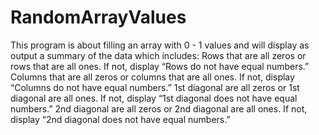 # RandomArrayValues
This program is about filling an array with 0 - 1 values and will display as output a summary of the data which includes: Rows that are all zeros or rows that are all ones. If not,  display “Rows do not have equal numbers.” Columns that are all zeros or columns that are all ones. If not, display “Columns do not have equal numbers.” 1st diagonal are all zeros or 1st diagonal are all ones. If not,  display “1st diagonal does not have equal numbers.” 2nd diagonal are all zeros or 2nd diagonal are all ones. If not,  display “2nd diagonal does not have equal numbers.”
